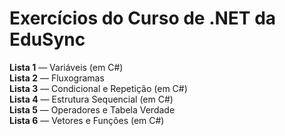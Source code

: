 # Exercícios do Curso de .NET da EduSync

**Lista 1** — Variáveis (em C#)  
**Lista 2** — Fluxogramas  
**Lista 3** — Condicional e Repetição (em C#)  
**Lista 4** — Estrutura Sequencial (em C#)  
**Lista 5** — Operadores e Tabela Verdade  
**Lista 6** — Vetores e Funções (em C#)
